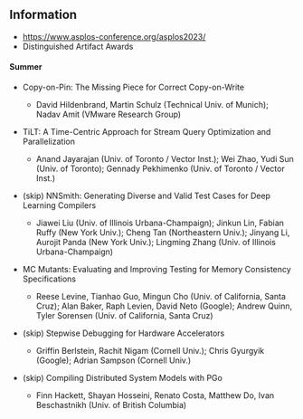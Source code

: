 

## Information
* https://www.asplos-conference.org/asplos2023/
* Distinguished Artifact Awards

#### Summer
* Copy-on-Pin: The Missing Piece for Correct Copy-on-Write
  * David Hildenbrand, Martin Schulz (Technical Univ. of Munich); Nadav Amit (VMware Research Group)

* TiLT: A Time-Centric Approach for Stream Query Optimization and Parallelization
  * Anand Jayarajan (Univ. of Toronto / Vector Inst.); Wei Zhao, Yudi Sun (Univ. of Toronto); Gennady Pekhimenko (Univ. of Toronto / Vector Inst.)

* (skip) NNSmith: Generating Diverse and Valid Test Cases for Deep Learning Compilers
  * Jiawei Liu (Univ. of Illinois Urbana-Champaign); Jinkun Lin, Fabian Ruffy (New York Univ.); Cheng Tan (Northeastern Univ.); Jinyang Li, Aurojit Panda (New York Univ.); Lingming Zhang (Univ. of Illinois Urbana-Champaign)

* MC Mutants: Evaluating and Improving Testing for Memory Consistency Specifications
  * Reese Levine, Tianhao Guo, Mingun Cho (Univ. of California, Santa Cruz); Alan Baker, Raph Levien, David Neto (Google); Andrew Quinn, Tyler Sorensen (Univ. of California, Santa Cruz)

* (skip) Stepwise Debugging for Hardware Accelerators
  * Griffin Berlstein, Rachit Nigam (Cornell Univ.); Chris Gyurgyik (Google); Adrian Sampson (Cornell Univ.)

* (skip) Compiling Distributed System Models with PGo
  * Finn Hackett, Shayan Hosseini, Renato Costa, Matthew Do, Ivan Beschastnikh (Univ. of British Columbia)

